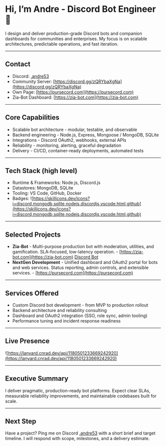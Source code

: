 # Hi, I’m Andre - Discord Bot Engineer 👋

I design and deliver production-grade Discord bots and companion dashboards for communities and enterprises. My focus is on scalable architectures, predictable operations, and fast iteration.

---

## Contact

* Discord: [.andre53](https://discord.com/users/1180501233669242920)
* Community Server: [https://discord.gg/zQRYbaXgNa](https://discord.gg/zQRYbaXgNa)
* Own Page: [https://pursecord.com](https://pursecord.com)
* Zia-Bot Dashboard: [https://zia-bot.com](https://zia-bot.com)

---

## Core Capabilities

* Scalable bot architecture - modular, testable, and observable
* Backend engineering - Node.js, Express, Mongoose / MongoDB, SQLite
* Integrations - Discord OAuth2, webhooks, external APIs
* Reliability - monitoring, alerting, graceful degradation
* Delivery - CI/CD, container-ready deployments, automated tests

---

## Tech Stack (high level)

* Runtime & Frameworks: Node.js, Discord.js
* Datastores: MongoDB, SQLite
* Tooling: VS Code, GitHub, Docker
* Badges: ![https://skillicons.dev/icons?i=discord,mongodb,sqlite,nodejs,discordjs,vscode,html,github](https://skillicons.dev/icons?i=discord,mongodb,sqlite,nodejs,discordjs,vscode,html,github)

---

## Selected Projects

* **Zia-Bot** - Multi-purpose production bot with moderation, utilities, and gamification. SLA-focused, low-latency operation. - [https://zia-bot.com](https://zia-bot.com) [Discord Bot](https://discord.com/oauth2/authorize?client_id=1412536140774375635)
* **NextGen Development** - Unified dashboard and OAuth2 portal for bots and web services. Status reporting, admin controls, and extensible services. - [https://pursecord.com](https://pursecord.com)

---

## Services Offered

* Custom Discord bot development - from MVP to production rollout
* Backend architecture and reliability consulting
* Dashboard and OAuth2 integration (SSO, role sync, admin tooling)
* Performance tuning and incident response readiness

---

## Live Presence

![https://lanyard.cnrad.dev/api/1180501233669242920](https://lanyard.cnrad.dev/api/1180501233669242920)

---

## Executive Summary

I deliver pragmatic, production-ready bot platforms. Expect clear SLAs, measurable reliability improvements, and maintainable codebases built for scale.

---

## Next Step

Have a project? Ping me on Discord [.andre53](https://discord.com/users/1180501233669242920) with a short brief and target timeline. I will respond with scope, milestones, and a delivery estimate.
